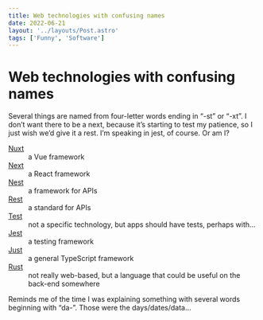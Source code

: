 ```yaml
---
title: Web technologies with confusing names
date: 2022-06-21
layout: '../layouts/Post.astro'
tags: ['Funny', 'Software']
---
```


# Web technologies with confusing names

Several things are named from four-letter words ending in “-st” or “-xt”. I don’t want there to be a next, because it’s starting to test my patience, so I just wish we’d give it a rest. I’m speaking in jest, of course. Or am I?

<dl>
<dt><a href="https://nuxtjs.org/">Nuxt</a></dt>
<dd>a Vue framework</dd>
<dt><a href="https://nextjs.org/">Next</a></dt>
<dd>a React framework</dd>
<dt><a href="https://nestjs.com/">Nest</a></dt>
<dd>a framework for APIs</dd>
<dt><a href="https://en.wikipedia.org/wiki/Representational_state_transfer">Rest</a></dt>
<dd>a standard for APIs</dd>
<dt><a href="https://en.wikipedia.org/wiki/Software_testing">Test</a></dt>
<dd>not a specific technology, but apps should have tests, perhaps with…</dd>
<dt><a href="https://jestjs.io/">Jest</a></dt>
<dd>a testing framework</dd>
<dt><a href="https://github.com/sonnyt/just">Just</a></dt>
<dd>a general TypeScript framework</dd>
<dt><a href="https://www.rust-lang.org/">Rust</a></dt>
<dd>not really web-based, but a language that could be useful on the back-end somewhere</dd>
</dl>

Reminds me of the time I was explaining something with several words beginning with “da-”. Those were the days/<wbr>dates/<wbr>data…
